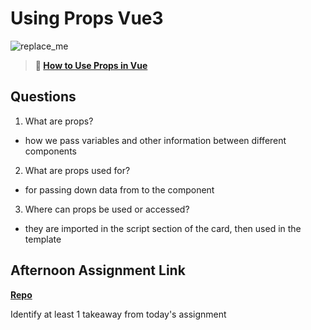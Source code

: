 # Using Props Vue3

![replace_me](https://codeworks.blob.core.windows.net/public/assets/img/illustrations/placeholder.svg)

> **📖 [How to Use Props in Vue](https://codeworksacademy.com/fs-student-guide/resources/wk6/02-Props)**

## Questions

1. What are props?

- how we pass variables and other information between different components

2. What are props used for?

- for passing down data from to the component 

3. Where can props be used or accessed?

- they are imported in the script section of the card, then used in the template

## Afternoon Assignment Link

**[Repo](https://github.com/ZachCoop/Gifted-reVue)**

Identify at least 1 takeaway from today's assignment
